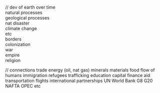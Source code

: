 // dev of earth over time<br>
natural processes <br>
  geological processes<br>
  nat disaster<br>
  climate change<br>
  etc<br>
borders<br>
colonization<br>
war<br>
empire<br>
religion<br>  

// connections
trade
  energy (oil, nat gas)
  minerals
  materials
  food
flow of humans
  immigration
  refugees
  trafficking
  education
capital
  finance
  aid
transportation
  flights
international partnerships
  UN
  World Bank
  G8
  G20
  NAFTA
  OPEC
  etc


  
  
